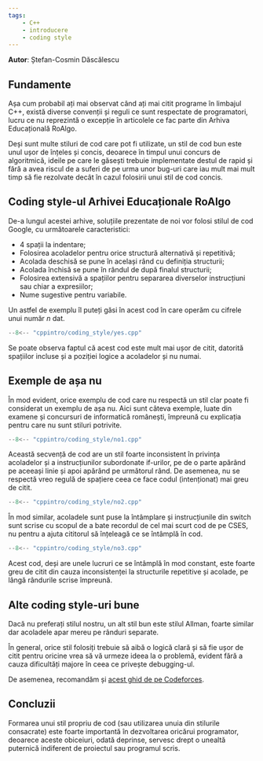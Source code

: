 ```yaml
---
tags:
    - C++
    - introducere
    - coding style
---
```


**Autor**: Ștefan-Cosmin Dăscălescu

## Fundamente

Așa cum probabil ați mai observat când ați mai citit programe în limbajul C++,
există diverse convenții și reguli ce sunt respectate de programatori, lucru ce
nu reprezintă o excepție în articolele ce fac parte din Arhiva Educațională
RoAlgo.

Deși sunt multe stiluri de cod care pot fi utilizate, un stil de cod bun este
unul ușor de înțeles și concis, deoarece în timpul unui concurs de algoritmică,
ideile pe care le găsești trebuie implementate destul de rapid și fără a avea
riscul de a suferi de pe urma unor bug-uri care iau mult mai mult timp să fie
rezolvate decât în cazul folosirii unui stil de cod concis.

## Coding style-ul Arhivei Educaționale RoAlgo

De-a lungul acestei arhive, soluțiile prezentate de noi vor folosi stilul de cod
Google, cu următoarele caracteristici:

- 4 spații la indentare;
- Folosirea acoladelor pentru orice structură alternativă și repetitivă;
- Acolada deschisă se pune în același rând cu definiția structurii;
- Acolada închisă se pune în rândul de după finalul structurii;
- Folosirea extensivă a spațiilor pentru separarea diverselor instrucțiuni sau
  chiar a expresiilor;
- Nume sugestive pentru variabile.

Un astfel de exemplu îl puteți găsi în acest cod în care operăm cu cifrele unui
număr $n$ dat.

```cpp
--8<-- "cppintro/coding_style/yes.cpp"
```

Se poate observa faptul că acest cod este mult mai ușor de citit, datorită
spațiilor incluse și a poziției logice a acoladelor și nu numai.

## Exemple de așa nu

În mod evident, orice exemplu de cod care nu respectă un stil clar poate fi
considerat un exemplu de așa nu. Aici sunt câteva exemple, luate din examene și
concursuri de informatică românești, împreună cu explicația pentru care nu sunt
stiluri potrivite.

```cpp
--8<-- "cppintro/coding_style/no1.cpp"
```

Această secvență de cod are un stil foarte inconsistent în privința acoladelor
și a instrucțiunilor subordonate if-urilor, pe de o parte apărând pe aceeași
linie și apoi apărând pe următorul rând. De asemenea, nu se respectă vreo regulă
de spațiere ceea ce face codul (intenționat) mai greu de citit.

```cpp
--8<-- "cppintro/coding_style/no2.cpp"
```

În mod similar, acoladele sunt puse la întâmplare și instrucțiunile din switch
sunt scrise cu scopul de a bate recordul de cel mai scurt cod de pe CSES, nu
pentru a ajuta cititorul să înțeleagă ce se întâmplă în cod.

```cpp
--8<-- "cppintro/coding_style/no3.cpp"
```

Acest cod, deși are unele lucruri ce se întâmplă în mod constant, este foarte
greu de citit din cauza inconsistenței la structurile repetitive și acolade, pe
lângă rândurile scrise împreună.

## Alte coding style-uri bune

Dacă nu preferați stilul nostru, un alt stil bun este stilul Allman, foarte
similar dar acoladele apar mereu pe rânduri separate.

În general, orice stil folosiți trebuie să aibă o logică clară și să fie ușor de
citit pentru oricine vrea să vă urmeze ideea la o problemă, evident fără a cauza
dificultăți majore în ceea ce privește debugging-ul.

De asemenea, recomandăm și [acest ghid de pe
Codeforces](https://codeforces.com/blog/entry/64218).

## Concluzii

Formarea unui stil propriu de cod (sau utilizarea unuia din stilurile
consacrate) este foarte importantă în dezvoltarea oricărui programator, deoarece
aceste obiceiuri, odată deprinse, servesc drept o unealtă puternică indiferent
de proiectul sau programul scris.
